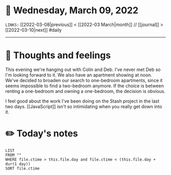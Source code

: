 # 📅 Wednesday, March 09, 2022
`LINKS:` [[2022-03-08|previous]] < [[2022-03 March|month]] // [[journal]] > [[2022-03-10|next]] 
#daily

---
# 💭 Thoughts and feelings
This evening we're hanging out with Colin and Deb. I've never met Deb so I'm looking forward to it. We also have an apartment showing at noon. We've decided to broaden our search to one-bedroom apartments, since it seems impossible to find a two-bedroom anymore. If the choice is between renting a one-bedroom and owning a one-bedroom, the decision is obvious. 

I feel good about the work I've been doing on the Stash project in the last two days. [[JavaScript]] isn't so intimidating when you really get down into it. 



# ✏️ Today's notes
```dataview
LIST 
FROM ""
WHERE file.ctime > this.file.day and file.ctime < (this.file.day + dur(1 day))
SORT file.ctime
```
